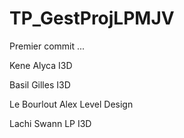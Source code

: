 # TP_GestProjLPMJV
Premier commit ...

Kene Alyca I3D

Basil Gilles I3D

Le Bourlout Alex Level Design







Lachi Swann LP I3D
